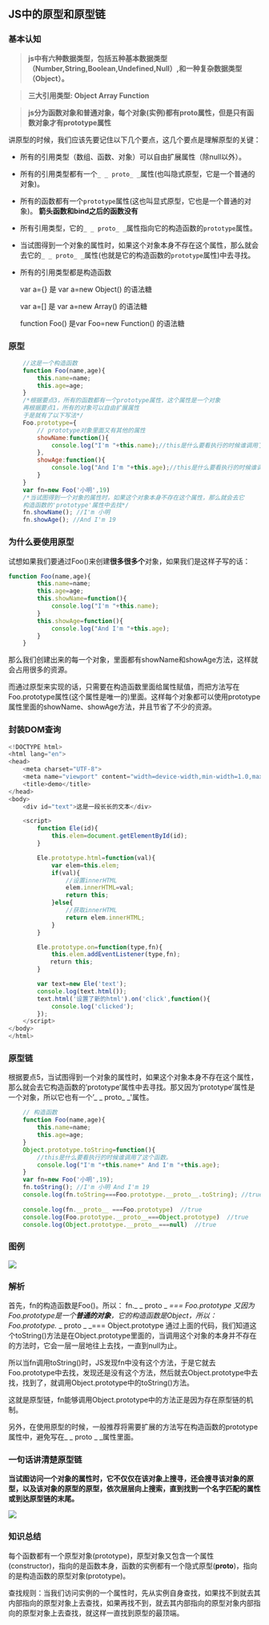 

## JS中的原型和原型链

###  基本认知

> **js中有六种数据类型，包括五种基本数据类型（Number,String,Boolean,Undefined,Null）,和一种复杂数据类型（Object）。**

>  **三大引用类型: Object Array Function** 

>  **js分为函数对象和普通对象，每个对象(实例)都有proto属性，但是只有函数对象才有prototype属性**

讲原型的时候，我们应该先要记住以下几个要点，这几个要点是理解原型的关键：

- 所有的引用类型（数组、函数、对象）可以自由扩展属性（除null以外）。

- 所有的引用类型都有一个`_ _ proto_ _`属性(也叫隐式原型，它是一个普通的对象)。

- 所有的函数都有一个`prototype`属性(这也叫显式原型，它也是一个普通的对象)。 **箭头函数和bind之后的函数没有**

- 所有引用类型，它的`_ _ proto_ _`属性指向它的构造函数的`prototype`属性。

- 当试图得到一个对象的属性时，如果这个对象本身不存在这个属性，那么就会去它的`_ _ proto_ _`属性(也就是它的构造函数的`prototype`属性)中去寻找。

- 所有的引用类型都是构造函数

  var a={}  是 var a=new Object() 的语法糖

  var a=[] 是 var a=new Array() 的语法糖

  function Foo()  是var Foo=new Function() 的语法糖

### 原型

```js
	//这是一个构造函数
	function Foo(name,age){
		this.name=name;
		this.age=age;
	}
	/*根据要点3，所有的函数都有一个prototype属性，这个属性是一个对象
	再根据要点1，所有的对象可以自由扩展属性
	于是就有了以下写法*/
	Foo.prototype={
		// prototype对象里面又有其他的属性
		showName:function(){
			console.log("I'm "+this.name);//this是什么要看执行的时候谁调用了这个函数
		},
		showAge:function(){
			console.log("And I'm "+this.age);//this是什么要看执行的时候谁调用了这个函数
		}
	}
	var fn=new Foo('小明',19)
	/*当试图得到一个对象的属性时，如果这个对象本身不存在这个属性，那么就会去它
	构造函数的'prototype'属性中去找*/
	fn.showName(); //I'm 小明
	fn.showAge(); //And I'm 19
```
### 为什么要使用原型

试想如果我们要通过Foo()来创建**很多很多个**对象，如果我们是这样子写的话：

```js
function Foo(name,age){
		this.name=name;
		this.age=age;
		this.showName=function(){
			console.log("I'm "+this.name);
		}
		this.showAge=function(){
			console.log("And I'm "+this.age);
		}
	}
```
那么我们创建出来的每一个对象，里面都有showName和showAge方法，这样就会占用很多的资源。

而通过原型来实现的话，只需要在构造函数里面给属性赋值，而把方法写在Foo.prototype属性(这个属性是唯一的)里面。这样每个对象都可以使用prototype属性里面的showName、showAge方法，并且节省了不少的资源。

### 封装DOM查询

```js
<!DOCTYPE html>
<html lang="en">
<head>
    <meta charset="UTF-8">
    <meta name="viewport" content="width=device-width,min-width=1.0,max-width=1.0,initial-scale=1.0,user-scalable=no">
    <title>demo</title>
</head>
<body>
    <div id="text">这是一段长长的文本</div>

    <script>
        function Ele(id){
            this.elem=document.getElementById(id);
        }

        Ele.prototype.html=function(val){
            var elem=this.elem;
            if(val){
                //设置innerHTML
                elem.innerHTML=val;
                return this;
            }else{
                //获取innerHTML
                return elem.innerHTML;
            }
        }

        Ele.prototype.on=function(type,fn){
            this.elem.addEventListener(type,fn);
　　　　　　　return this;
        }

        var text=new Ele('text');
        console.log(text.html());
        text.html('设置了新的html').on('click',function(){
            console.log('clicked');
        });
    </script>
</body>
</html>
```

### 原型链

根据要点5，当试图得到一个对象的属性时，如果这个对象本身不存在这个属性，那么就会去它构造函数的’prototype’属性中去寻找。那又因为’prototype’属性是一个对象，所以它也有一个’_ _ proto_ _'属性。

```js
	// 构造函数
	function Foo(name,age){
	 	this.name=name;
	 	this.age=age;
	}
	Object.prototype.toString=function(){
		//this是什么要看执行的时候谁调用了这个函数。
		console.log("I'm "+this.name+" And I'm "+this.age);
	}
	var fn=new Foo('小明',19);
	fn.toString(); //I'm 小明 And I'm 19
	console.log(fn.toString===Foo.prototype.__proto__.toString); //true
	
	console.log(fn.__proto__ ===Foo.prototype)  //true
	console.log(Foo.prototype.__proto__===Object.prototype)  //true
	console.log(Object.prototype.__proto__===null)  //true
```
### 图例

![](https://img-blog.csdn.net/20180909114030465?watermark/2/text/aHR0cHM6Ly9ibG9nLmNzZG4ubmV0L3FxXzM2OTk2Mjcx/font/5a6L5L2T/fontsize/400/fill/I0JBQkFCMA==/dissolve/70)

### 解析

首先，fn的构造函数是Foo()。所以：
fn._ _ proto _ _=== Foo.prototype
又因为Foo.prototype是一个**普通的对象**，它的构造函数是Object，所以：
Foo.prototype._ _ proto _ _=== Object.prototype
通过上面的代码，我们知道这个toString()方法是在Object.prototype里面的，当调用这个对象的本身并不存在的方法时，它会一层一层地往上去找，一直到null为止。



所以当fn调用toString()时，JS发现fn中没有这个方法，于是它就去Foo.prototype中去找，发现还是没有这个方法，然后就去Object.prototype中去找，找到了，就调用Object.prototype中的toString()方法。



这就是原型链，fn能够调用Object.prototype中的方法正是因为存在原型链的机制。



另外，在使用原型的时候，一般推荐将需要扩展的方法写在构造函数的prototype属性中，避免写在_ _ proto _ _属性里面。

### 一句话讲清楚原型链

**当试图访问一个对象的属性时，它不仅仅在该对象上搜寻，还会搜寻该对象的原型，以及该对象的原型的原型，依次层层向上搜索，直到找到一个名字匹配的属性或到达原型链的末尾。**

![](https://user-gold-cdn.xitu.io/2020/4/21/1719d5061a3d5f66?imageslim)

### 知识总结

每个函数都有一个原型对象(prototype)，原型对象又包含一个属性(constructor)，指向的是函数本身，函数的实例都有一个隐式原型(__proto__)，指向的是构造函数的原型对象(prototype)。

查找规则：当我们访问实例的一个属性时，先从实例自身查找，如果找不到就去其内部指向的原型对象上去查找，如果再找不到，就去其内部指向的原型对象内部指向的原型对象上去查找，就这样一直找到原型的最顶端。